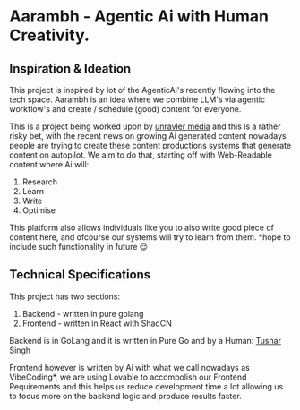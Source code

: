 # Aarambh - Agentic Ai with Human Creativity.

## Inspiration & Ideation
This project is inspired by lot of the AgenticAi's recently flowing into the tech space. Aarambh is an idea where we combine LLM's via agentic workflow's and create / schedule (good) content for everyone.

This is a project being worked upon by [unravler media](https://unrmedia.framer.media/) and this is a rather risky bet, with the recent news on growing Ai generated content nowadays people are trying to create these content productions systems that generate content on autopilot. We aim to do that, starting off with Web-Readable content where Ai will:
1. Research
2. Learn
3. Write
4. Optimise

This platform also allows individuals like you to also write good piece of content here, and ofcourse our systems will try to learn from them. *hope to include such functionality in future 😌

## Technical Specifications
This project has two sections:
1. Backend - written in pure golang
2. Frontend - written in React with ShadCN

Backend is in GoLang and it is written in Pure Go and by a Human: [Tushar Singh](https://github.com/lonexd3vil/)

Frontend however is written by Ai with what we call nowadays as VibeCoding*, we are using Lovable to accompolish our Frontend Requirements and this helps us reduce development time a lot allowing us to focus more on the backend logic and produce results faster.
